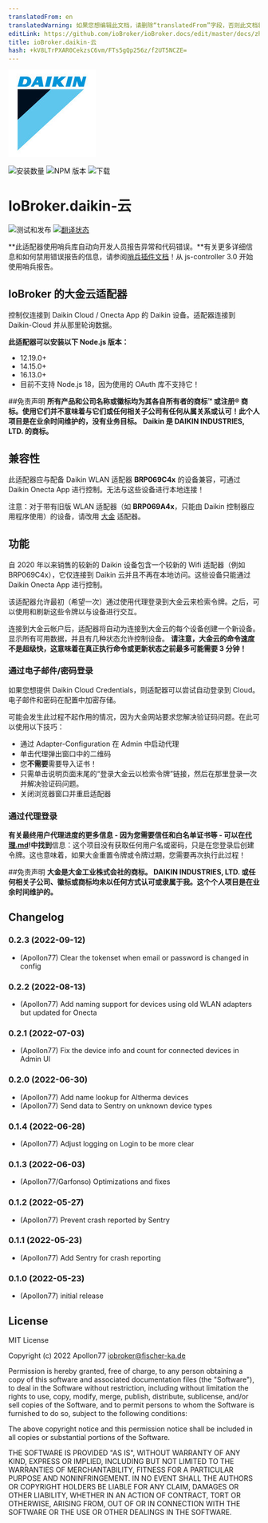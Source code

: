 ```yaml
---
translatedFrom: en
translatedWarning: 如果您想编辑此文档，请删除“translatedFrom”字段，否则此文档将再次自动翻译
editLink: https://github.com/ioBroker/ioBroker.docs/edit/master/docs/zh-cn/adapterref/iobroker.daikin-cloud/README.md
title: ioBroker.daikin-云
hash: +kV8LTrPXAR0CekzsC6vm/FTs5gQp256z/f2UT5NCZE=
---
```

![标识](../../../en/adapterref/iobroker.daikin-cloud/admin/daikin-cloud.jpg)

![安装数量](http://iobroker.live/badges/daikin-cloud-stable.svg)
![NPM 版本](http://img.shields.io/npm/v/iobroker.daikin-cloud.svg)
![下载](https://img.shields.io/npm/dm/iobroker.daikin-cloud.svg)

# IoBroker.daikin-云
![测试和发布](https://github.com/Apollon77/iobroker.daikin-cloud/workflows/Test%20and%20Release/badge.svg) [![翻译状态](https://weblate.iobroker.net/widgets/adapters/-/daikin-cloud/svg-badge.svg)](https://weblate.iobroker.net/engage/adapters/?utm_source=widget)

**此适配器使用哨兵库自动向开发人员报告异常和代码错误。**有关更多详细信息和如何禁用错误报告的信息，请参阅[哨兵插件文档](https://github.com/ioBroker/plugin-sentry#plugin-sentry)！从 js-controller 3.0 开始使用哨兵报告。

## IoBroker 的大金云适配器
控制仅连接到 Daikin Cloud / Onecta App 的 Daikin 设备。适配器连接到 Daikin-Cloud 并从那里轮询数据。

**此适配器可以安装以下 Node.js 版本：**

* 12.19.0+
* 14.15.0+
* 16.13.0+
* 目前不支持 Node.js 18，因为使用的 OAuth 库不支持它！

##免责声明
**所有产品和公司名称或徽标均为其各自所有者的商标™ 或注册® 商标。使用它们并不意味着与它们或任何相关子公司有任何从属关系或认可！此个人项目是在业余时间维护的，没有业务目标。** **Daikin 是 DAIKIN INDUSTRIES, LTD. 的商标。**

## 兼容性
此适配器应与配备 Daikin WLAN 适配器 **BRP069C4x** 的设备兼容，可通过 Daikin Onecta App 进行控制。无法与这些设备进行本地连接！

注意：对于带有旧版 WLAN 适配器（如 **BRP069A4x**，只能由 Daikin 控制器应用程序使用）的设备，请改用 [大金](https://github.com/Apollon77/ioBroker.daikin) 适配器。

## 功能
自 2020 年以来销售的较新的 Daikin 设备包含一个较新的 Wifi 适配器（例如 BRP069C4x），它仅连接到 Daikin 云并且不再在本地访问。这些设备只能通过 Daikin Onecta App 进行控制。

该适配器允许最初（希望一次）通过使用代理登录到大金云来检索令牌。之后，可以使用和刷新这些令牌以与设备进行交互。

连接到大金云帐户后，适配器将自动为连接到大金云的每个设备创建一个新设备。显示所有可用数据，并且有几种状态允许控制设备。
**请注意，大金云的命令速度不是超级快，这意味着在真正执行命令或更新状态之前最多可能需要 3 分钟！**

### 通过电子邮件/密码登录
如果您想提供 Daikin Cloud Credentials，则适配器可以尝试自动登录到 Cloud。电子邮件和密码在配置中加密存储。

可能会发生此过程不起作用的情况，因为大金网站要求您解决验证码问题。在此可以使用以下技巧：

* 通过 Adapter-Configuration 在 Admin 中启动代理
* 单击代理弹出窗口中的二维码
* 您**不需要**需要导入证书！
* 只需单击说明页面末尾的“登录大金云以检索令牌”链接，然后在那里登录一次并解决验证码问题。
* 关闭浏览器窗口并重启适配器

### 通过代理登录
**有关最终用户代理进度的更多信息 - 因为您需要信任和白名单证书等 - 可以在[代理.md](PROXY.md)!中找到**信息：这个项目没有获取任何用户名或密码，只是在您登录后创建令牌。这也意味着，如果大金重置令牌或令牌过期，您需要再次执行此过程！

##免责声明
**大金是大金工业株式会社的商标。 DAIKIN INDUSTRIES, LTD. 或任何相关子公司、徽标或商标均未以任何方式认可或隶属于我。这个个人项目是在业余时间维护的。**

## Changelog
### 0.2.3 (2022-09-12)
* (Apollon77) Clear the tokenset when email or password is changed in config

### 0.2.2 (2022-08-13)
* (Apollon77) Add naming support for devices using old WLAN adapters but updated for Onecta

### 0.2.1 (2022-07-03)
* (Apollon77) Fix the device info and count for connected devices in Admin UI

### 0.2.0 (2022-06-30)
* (Apollon77) Add name lookup for Altherma devices
* (Apollon77) Send data to Sentry on unknown device types

### 0.1.4 (2022-06-28)
* (Apollon77) Adjust logging on Login to be more clear

### 0.1.3 (2022-06-03)
* (Apollon77/Garfonso) Optimizations and fixes

### 0.1.2 (2022-05-27)
* (Apollon77) Prevent crash reported by Sentry

### 0.1.1 (2022-05-23)
* (Apollon77) Add Sentry for crash reporting

### 0.1.0 (2022-05-23)
* (Apollon77) initial release

## License
MIT License

Copyright (c) 2022 Apollon77 <iobroker@fischer-ka.de>

Permission is hereby granted, free of charge, to any person obtaining a copy
of this software and associated documentation files (the "Software"), to deal
in the Software without restriction, including without limitation the rights
to use, copy, modify, merge, publish, distribute, sublicense, and/or sell
copies of the Software, and to permit persons to whom the Software is
furnished to do so, subject to the following conditions:

The above copyright notice and this permission notice shall be included in all
copies or substantial portions of the Software.

THE SOFTWARE IS PROVIDED "AS IS", WITHOUT WARRANTY OF ANY KIND, EXPRESS OR
IMPLIED, INCLUDING BUT NOT LIMITED TO THE WARRANTIES OF MERCHANTABILITY,
FITNESS FOR A PARTICULAR PURPOSE AND NONINFRINGEMENT. IN NO EVENT SHALL THE
AUTHORS OR COPYRIGHT HOLDERS BE LIABLE FOR ANY CLAIM, DAMAGES OR OTHER
LIABILITY, WHETHER IN AN ACTION OF CONTRACT, TORT OR OTHERWISE, ARISING FROM,
OUT OF OR IN CONNECTION WITH THE SOFTWARE OR THE USE OR OTHER DEALINGS IN THE
SOFTWARE.